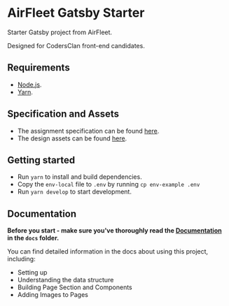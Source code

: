 # AirFleet Gatsby Starter

Starter Gatsby project from AirFleet.

Designed for CodersClan front-end candidates.

## Requirements

- [Node.js](https://nodejs.org/en/).
- [Yarn](https://yarnpkg.com/).

## Specification and Assets

- The assignment specification can be found [here]().
- The design assets can be found [here](https://www.figma.com/file/5VKefxcTiBOq07We6aMSwa/FE-Final-Test?node-id=0%3A2).

## Getting started

- Run `yarn` to install and build dependencies.
- Copy the `env-local` file to `.env` by running `cp env-example .env`
- Run `yarn develop` to start development.

## Documentation

**Before you start - make sure you've thoroughly read the [Documentation](docs/README.md) in the `docs` folder.**

You can find detailed information in the docs about using this project, including:
 - Setting up
 - Understanding the data structure
 - Building Page Section and Components
 - Adding Images to Pages